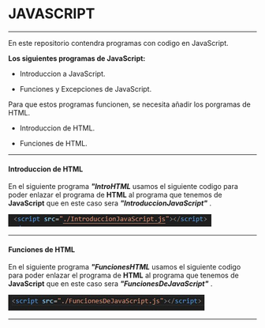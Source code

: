 # JAVASCRIPT
----------------------------------------------------

En este repositorio contendra programas con codigo en JavaScript.

**Los siguientes programas de JavaScript:**

* Introduccion a JavaScript.

* Funciones y Excepciones de JavaScript.

Para que estos programas funcionen, se necesita añadir los porgramas de HTML.

* Introduccion de HTML.

* Funciones de HTML.

----------------------------------------

#### Introduccion de HTML

En el siguiente programa ***"IntroHTML*** usamos el siguiente codigo para poder enlazar el programa de **HTML** al programa que tenemos de **JavaScript** que en este caso sera ***"IntroduccionJavaScript"*** .

<script src="./IntroduccionJavaScript.js"></script>

![Enlace intro Html a JavaScript](Imagenes/introduccionJava.jpg)

----------------------------------------------------------------------------------------------------------------------------

#### Funciones de HTML

En el siguiente programa ***"FuncionesHTML*** usamos el siguiente codigo para poder enlazar el programa de **HTML** al programa que tenemos de **JavaScript** que en este caso sera ***"FuncionesDeJavaScript"*** .

![Enlace Funciones Html a JavaScript](Imagenes/FuncionesJavaScript.jpg)

---------------------------------------------------------------------------------
